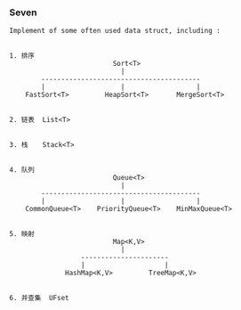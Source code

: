 ### Seven ###

    Implement of some often used data struct, including :
    
    
    1. 排序
                              Sort<T>
                                |
            ----------------------------------------
            |                   |                  |
        FastSort<T>         HeapSort<T>       MergeSort<T>
    
    
    2. 链表  List<T>
    
    
    3. 栈　  Stack<T>


    4. 队列
                              Queue<T>
                                |
            ----------------------------------------
            |                   |                  |
        CommonQueue<T>    PriorityQueue<T>    MinMaxQueue<T>


    5. 映射
                              Map<K,V>
                                |
                      ----------------------
                      |                    |
                  HashMap<K,V>         TreeMap<K,V>


    6. 并查集  UFset
